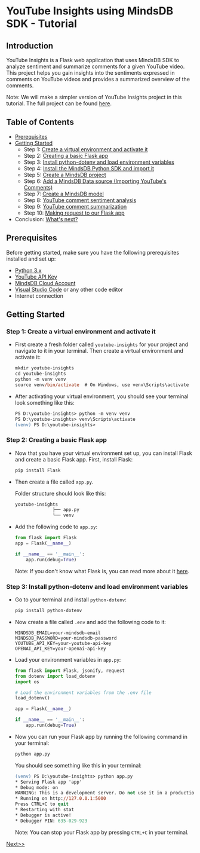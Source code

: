 # YouTube Insights using MindsDB SDK - Tutorial

## Introduction

YouTube Insights is a Flask web application that uses MindsDB SDK to analyze sentiment and summarize comments for a given YouTube video. This project helps you gain insights into the sentiments expressed in comments on YouTube videos and provides a summarized overview of the comments.

Note: We will make a simpler version of YouTube Insights project in this tutorial. The full project can be found [here](https://github.com/ritwickrajmakhal/youtube-insights).

## Table of Contents

- [Prerequisites](#prerequisites)
- [Getting Started](#getting-started)
  - Step 1: [Create a virtual environment and activate it](#step-1-create-a-virtual-environment-and-activate-it)
  - Step 2: [Creating a basic Flask app](#step-2-creating-a-basic-flask-app)
  - Step 3: [Install python-dotenv and load environment variables](#step-3-install-python-dotenv-and-load-environment-variables)
  - Step 4: [Install the MindsDB Python SDK and import it](./page1.md/#step-4-install-the-mindsdb-python-sdk-and-import-it)
  - Step 5: [Create a MindsDB project](./page1.md/#step-5-create-a-mindsdb-project)
  - Step 6: [Add a MindsDB Data source (Importing YouTube's Comments)](./page1.md/#step-6-add-a-mindsdb-data-source)
  - Step 7: [Create a MindsDB model](./page2.md/#step-7-create-a-mindsdb-model)
  - Step 8: [YouTube comment sentiment analysis](./page2.md/#step-8-youtube-comment-sentiment-analysis)
  - Step 9: [YouTube comment summarization](./page2.md/#step-9-youtube-comment-summarization)
  - Step 10: [Making request to our Flask app](./page3.md/#step-10-making-request-to-our-flask-app)
- Conclusion: [What's next?](./page3.md/#conclusion-whats-next)
## Prerequisites

Before getting started, make sure you have the following prerequisites installed and set up:

- [Python 3.x](https://www.python.org/downloads/)
- [YouTube API Key](https://developers.google.com/youtube/registering_an_application)
- [MindsDB Cloud Account](https://mindsdb.com/)
- [Visual Studio Code](https://code.visualstudio.com/) or any other code editor
- Internet connection

## Getting Started

### Step 1: Create a virtual environment and activate it

- First create a fresh folder called `youtube-insights` for your project and navigate to it in your terminal. Then create a virtual environment and activate it:

  ```ps
  mkdir youtube-insights
  cd youtube-insights
  python -m venv venv
  source venv/bin/activate  # On Windows, use venv\Scripts\activate
  ```

- After activating your virtual environment, you should see your terminal look something like this:

  ```ps
  PS D:\youtube-insights> python -m venv venv
  PS D:\youtube-insights> venv\Scripts\activate
  (venv) PS D:\youtube-insights>
  ```

### Step 2: Creating a basic Flask app

- Now that you have your virtual environment set up, you can install Flask and create a basic Flask app. First, install Flask:

  ```ps
  pip install Flask
  ```

- Then create a file called `app.py`.

  Folder structure should look like this:

  ```ps
  youtube-insights
                ├── app.py
                └── venv
  ```

- Add the following code to `app.py`:

  ```py
  from flask import Flask
  app = Flask(__name__)

  if __name__ == '__main__':
      app.run(debug=True)
  ```

  Note: If you don't know what Flask is, you can read more about it [here](https://flask.palletsprojects.com/en/2.0.x/).

### Step 3: Install python-dotenv and load environment variables

- Go to your terminal and install `python-dotenv`:

  ```ps
  pip install python-dotenv
  ```

- Now create a file called `.env` and add the following code to it:

  ```
  MINDSDB_EMAIL=your-mindsdb-email
  MINDSDB_PASSWORD=your-mindsdb-password
  YOUTUBE_API_KEY=your-youtube-api-key
  OPENAI_API_KEY=your-openai-api-key
  ```

- Load your environment variables in `app.py`:

  ```py
  from flask import Flask, jsonify, request
  from dotenv import load_dotenv
  import os

  # Load the environment variables from the .env file
  load_dotenv()

  app = Flask(__name__)

  if __name__ == '__main__':
      app.run(debug=True)
  ```

- Now you can run your Flask app by running the following command in your terminal:

  ```ps
  python app.py
  ```

  You should see something like this in your terminal:

  ```ps
  (venv) PS D:\youtube-insights> python app.py
  * Serving Flask app 'app'
  * Debug mode: on
  WARNING: This is a development server. Do not use it in a production deployment. Use a production WSGI server instead.
  * Running on http://127.0.0.1:5000
  Press CTRL+C to quit
  * Restarting with stat
  * Debugger is active!
  * Debugger PIN: 635-029-923
  ```

  Note: You can stop your Flask app by pressing `CTRL+C` in your terminal.

[Next>>](./page1.md)